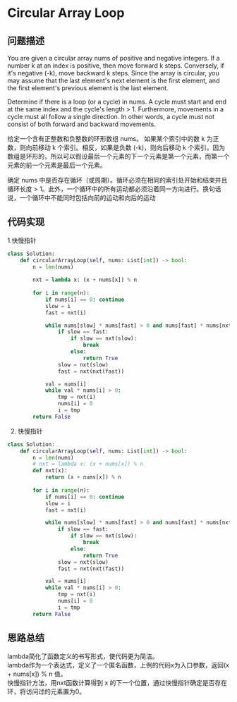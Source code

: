 #  Circular Array Loop

## 问题描述

You are given a circular array nums of positive and negative integers. If a number k at an index is positive, then move forward k steps. Conversely, if it's negative (-k), move backward k steps. Since the array is circular, you may assume that the last element's next element is the first element, and the first element's previous element is the last element.

Determine if there is a loop (or a cycle) in nums. A cycle must start and end at the same index and the cycle's length > 1. Furthermore, movements in a cycle must all follow a single direction. In other words, a cycle must not consist of both forward and backward movements.

给定一个含有正整数和负整数的环形数组 nums。 如果某个索引中的数 k 为正数，则向前移动 k 个索引。相反，如果是负数 (-k)，则向后移动 k 个索引。因为数组是环形的，所以可以假设最后一个元素的下一个元素是第一个元素，而第一个元素的前一个元素是最后一个元素。

确定 nums 中是否存在循环（或周期）。循环必须在相同的索引处开始和结束并且循环长度 > 1。此外，一个循环中的所有运动都必须沿着同一方向进行。换句话说，一个循环中不能同时包括向前的运动和向后的运动

## 代码实现

1.快慢指针
```python
class Solution:
    def circularArrayLoop(self, nums: List[int]) -> bool:
        n = len(nums)
        
        nxt = lambda x: (x + nums[x]) % n
        
        for i in range(n):
            if nums[i] == 0: continue
            slow = i
            fast = nxt(i)

            while nums[slow] * nums[fast] > 0 and nums[fast] * nums[nxt(fast)] > 0:
                if slow == fast:
                    if slow == nxt(slow):
                        break
                    else:
                        return True
                slow = nxt(slow)
                fast = nxt(nxt(fast))

            val = nums[i]
            while val * nums[i] > 0:
                tmp = nxt(i)
                nums[i] = 0
                i = tmp
        return False
```

2. 快慢指针
```python
class Solution:
    def circularArrayLoop(self, nums: List[int]) -> bool:
        n = len(nums)
        # nxt = lambda x: (x + nums[x]) % n
        def nxt(x):
            return (x + nums[x]) % n
        
        for i in range(n):
            if nums[i] == 0: continue
            slow = i
            fast = nxt(i)

            while nums[slow] * nums[fast] > 0 and nums[fast] * nums[nxt(fast)] > 0:
                if slow == fast:
                    if slow == nxt(slow):
                        break
                    else:
                        return True
                slow = nxt(slow)
                fast = nxt(nxt(fast))

            val = nums[i]
            while val * nums[i] > 0:
                tmp = nxt(i)
                nums[i] = 0
                i = tmp
        return False
```


## 思路总结

lambda简化了函数定义的书写形式，使代码更为简洁。  
lambda作为一个表达式，定义了一个匿名函数，上例的代码x为入口参数，返回(x + nums[x]) % n 值。  
快慢指针方法，用nxt函数计算得到 x 的下一个位置，通过快慢指针确定是否存在环，将访问过的元素置为0。